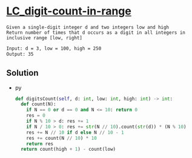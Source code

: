 # [LC_digit-count-in-range](https://leetcode.com/problems/digit-count-in-range)

```en
Given a single-digit integer d and two integers low and high
Return number of times that d occurs as a digit in all integers in inclusive range [low, right]
```

```txt
Input: d = 3, low = 100, high = 250
Output: 35
```

## Solution

* py

  ```py
  def digitsCount(self, d: int, low: int, high: int) -> int:
    def count(N):
      if N == 0 or d == 0 and N <= 10: return 0
      res = 0
      if N % 10 > d: res += 1
      if N / 10 > 0: res += str(N // 10).count(str(d)) * (N % 10)
      res += N // 10 if d else N // 10 - 1
      res += count(N // 10) * 10
      return res
    return count(high + 1) - count(low)
  ```
